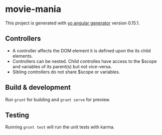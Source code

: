 # movie-mania

This project is generated with [yo angular generator](https://github.com/yeoman/generator-angular)
version 0.15.1.

## Controllers

* A controller affects the DOM element it is defined upon the its child elements.
* Controllers can be nested. Child controlles have access to the $scope and variables of its parent(s) but not vice-versa.
* Sibling controllers do not share $scope or variables.

## Build & development

Run `grunt` for building and `grunt serve` for preview.

## Testing

Running `grunt test` will run the unit tests with karma.
